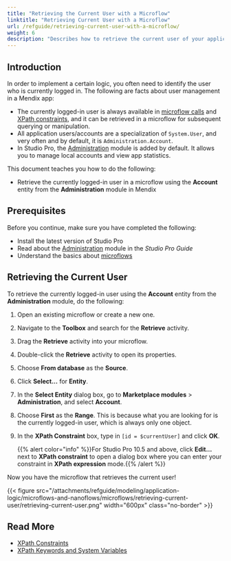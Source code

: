 ```yaml
---
title: "Retrieving the Current User with a Microflow"
linktitle: "Retrieving Current User with a Microflow"
url: /refguide/retrieving-current-user-with-a-microflow/
weight: 6
description: "Describes how to retrieve the current user of your application in Studio Pro with a microflow."
---
```


## Introduction

In order to implement a certain logic, you often need to identify the user who is currently logged in. The following are facts about user management in a Mendix app:

* The currently logged-in user is always available in [microflow calls](/refguide/microflows/) and [XPath constraints](/refguide/xpath-constraints/), and it can be retrieved in a microflow for subsequent querying or manipulation.
* All application users/accounts are a specialization of `System.User`, and very often and by default, it is `Administration.Account`.
* In Studio Pro, the [Administration](/appstore/modules/administration/) module is added by default. It allows you to manage local accounts and view app statistics.

This document teaches you how to do the following:

* Retrieve the currently logged-in user in a microflow using the **Account** entity from the **Administration** module in Mendix

## Prerequisites

Before you continue, make sure you have completed the following:

* Install the latest version of Studio Pro
* Read about the [Administration](/appstore/modules/administration/) module in the *Studio Pro Guide*
* Understand the basics about [microflows](/refguide/microflows/)

## Retrieving the Current User

To retrieve the currently logged-in user using the **Account** entity from the **Administration** module, do the following:

1. Open an existing microflow or create a new one.
2. Navigate to the **Toolbox** and search for the **Retrieve** activity.
3. Drag the **Retrieve** activity into your microflow.
4. Double-click the **Retrieve** activity to open its properties.
5. Choose **From database** as the **Source**.
6. Click **Select...** for **Entity**.
7. In the **Select Entity** dialog box, go to **Marketplace modules** > **Administration**, and select **Account**.
8. Choose **First** as the **Range**. This is because what you are looking for is the currently logged-in user, which is always only one object.
9. In the **XPath Constraint** box, type in `[id = $currentUser]` and click **OK**.
    
    {{% alert color="info" %}}For Studio Pro 10.5 and above, click **Edit…** next to **XPath constraint** to open a dialog box where you can enter your constraint in **XPath expression** mode.{{% /alert %}}

Now you have the microflow that retrieves the current user!

{{< figure src="/attachments/refguide/modeling/application-logic/microflows-and-nanoflows/microflows/retrieving-current-user/retrieving-current-user.png" width="600px" class="no-border" >}}

## Read More

* [XPath Constraints](/refguide/xpath-constraints/)
* [XPath Keywords and System Variables](/refguide/xpath-keywords-and-system-variables/)
